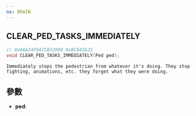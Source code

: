 ```yaml
---
ns: BRAIN
---
```

## CLEAR_PED_TASKS_IMMEDIATELY

```c
// 0xAAA34F8A7CB32098 0xBC045625
void CLEAR_PED_TASKS_IMMEDIATELY(Ped ped);
```

```
Immediately stops the pedestrian from whatever it's doing. They stop fighting, animations, etc. they forget what they were doing.  
```

## 參數
* **ped**: 

